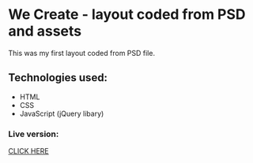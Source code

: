 # We Create - layout coded from PSD and assets
This was my first layout coded from PSD file.

## Technologies used:
* HTML
* CSS
* JavaScript (jQuery libary)

### Live version:
[CLICK HERE](https://susanel92.github.io/we-create-layout-01/)